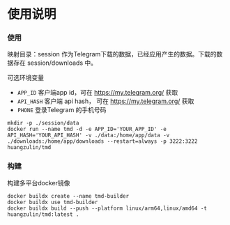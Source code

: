 # 使用说明

### 使用

映射目录：session 作为Telegram下载的数据，已经应用产生的数据。下载的数据存在 session/downloads 中。


可选环境变量
* `APP_ID` 客户端app id，可在 https://my.telegram.org/ 获取
* `API_HASH` 客户端 api hash， 可在 https://my.telegram.org/ 获取
* `PHONE` 登录Telegram 的手机号码

```shell
mkdir -p ./session/data
docker run --name tmd -d -e APP_ID='YOUR_APP_ID' -e API_HASH='YOUR_API_HASH' -v ./data:/home/app/data -v ./downloads:/home/app/downloads --restart=always -p 3222:3222 huangzulin/tmd
```

### 构建

构建多平台docker镜像

```shell
docker buildx create --name tmd-builder
docker buildx use tmd-builder
docker buildx build --push --platform linux/arm64,linux/amd64 -t huangzulin/tmd:latest .
```
